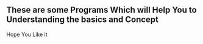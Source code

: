 ## These are some Programs Which will Help You to Understanding the basics and Concept 
Hope You Like it
